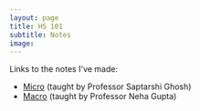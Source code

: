 ```yaml
---
layout: page
title: HS 101
subtitle: Notes
image:
---
```

Links to the notes I've made:
* [Micro](micro) (taught by Professor Saptarshi Ghosh)
* [Macro](macro) (taught by Professor Neha Gupta)